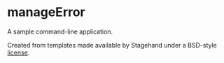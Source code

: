 # manageError

A sample command-line application.

Created from templates made available by Stagehand under a BSD-style
[license](https://github.com/dart-lang/stagehand/blob/master/LICENSE).
